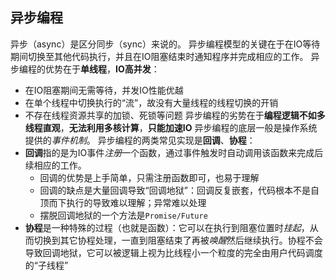 ## 异步编程
异步（async）是区分同步（sync）来说的。
异步编程模型的关键在于在IO等待期间切换至其他代码执行，并且在IO阻塞结束时通知程序并完成相应的工作。
异步编程的优势在于**单线程**，**IO高并发**：
- 在IO阻塞期间无需等待，并发IO性能优越
- 在单个线程中切换执行的“流”，故没有大量线程的线程切换的开销
- 不存在线程资源共享的加锁、死锁等问题
异步编程的劣势在于**编程逻辑不如多线程直观**，**无法利用多核计算**，**只能加速IO**
异步编程的底层一般是操作系统提供的*事件机制*。
异步编程的两类常见实现是**回调**、**协程**：
- **回调**指的是为IO事件*注册*一个函数，通过事件触发时自动调用该函数来完成后续相应的工作。
  - 回调的优势是上手简单，只需注册函数即可，也易于理解
  - 回调的缺点是大量回调导致“回调地狱”：回调反复嵌套，代码根本不是自顶而下执行的导致难以理解；异常难以处理
  - 摆脱回调地狱的一个方法是`Promise/Future`
- **协程**是一种特殊的过程（也就是函数）：它可以在执行到阻塞位置时*挂起*，从而切换到其它协程处理，一直到阻塞结束了再被*唤醒*然后继续执行。协程不会导致回调地狱，它可以被逻辑上视为比线程小一个粒度的完全由用户代码调度的“子线程”